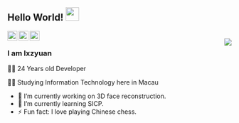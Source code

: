 ## Hello World! <img src="https://raw.githubusercontent.com/iampavangandhi/iampavangandhi/master/gifs/Hi.gif" width="30px"></h2>

<a href="https://twitter.com/lxzyuan">
  <img align="left" alt="Ajay's Twitter" width="22px" src="https://cdn.jsdelivr.net/npm/simple-icons@v3/icons/twitter.svg" />
</a>
<a href="https://github.com/lxzyuan">
  <img align="left" alt="Ajay's Github" width="22px" src="https://cdn.jsdelivr.net/npm/simple-icons@v3/icons/github.svg" />
</a>
<a href="https://t.me/lxzyuan">
  <img align="left" alt="Ajay's Telegram" width="22px" src="https://cdn.jsdelivr.net/npm/simple-icons@v3/icons/telegram.svg" />
</a>
<br />
<img align='right' src="https://github-readme-stats.vercel.app/api?username=lxzyuan&show_icons=true">

### I am lxzyuan

👨‍💻 24 Years old Developer 

👨‍🎓 Studying Information Technology here in Macau

- 🔭 I’m currently working on 3D face reconstruction.
- 🌱 I’m currently learning SICP.
- ⚡ Fun fact: I love playing Chinese chess.
